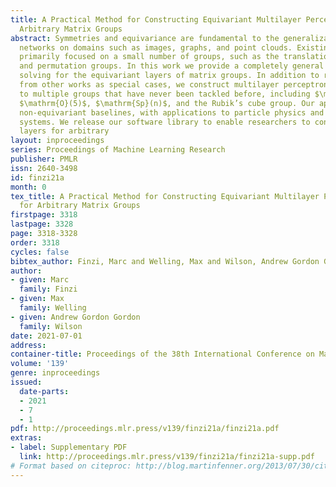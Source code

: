 ```yaml
---
title: A Practical Method for Constructing Equivariant Multilayer Perceptrons for
  Arbitrary Matrix Groups
abstract: Symmetries and equivariance are fundamental to the generalization of neural
  networks on domains such as images, graphs, and point clouds. Existing work has
  primarily focused on a small number of groups, such as the translation, rotation,
  and permutation groups. In this work we provide a completely general algorithm for
  solving for the equivariant layers of matrix groups. In addition to recovering solutions
  from other works as special cases, we construct multilayer perceptrons equivariant
  to multiple groups that have never been tackled before, including $\mathrm{O}(1,3)$,
  $\mathrm{O}(5)$, $\mathrm{Sp}(n)$, and the Rubik’s cube group. Our approach outperforms
  non-equivariant baselines, with applications to particle physics and modeling dynamical
  systems. We release our software library to enable researchers to construct equivariant
  layers for arbitrary
layout: inproceedings
series: Proceedings of Machine Learning Research
publisher: PMLR
issn: 2640-3498
id: finzi21a
month: 0
tex_title: A Practical Method for Constructing Equivariant Multilayer Perceptrons
  for Arbitrary Matrix Groups
firstpage: 3318
lastpage: 3328
page: 3318-3328
order: 3318
cycles: false
bibtex_author: Finzi, Marc and Welling, Max and Wilson, Andrew Gordon Gordon
author:
- given: Marc
  family: Finzi
- given: Max
  family: Welling
- given: Andrew Gordon Gordon
  family: Wilson
date: 2021-07-01
address:
container-title: Proceedings of the 38th International Conference on Machine Learning
volume: '139'
genre: inproceedings
issued:
  date-parts:
  - 2021
  - 7
  - 1
pdf: http://proceedings.mlr.press/v139/finzi21a/finzi21a.pdf
extras:
- label: Supplementary PDF
  link: http://proceedings.mlr.press/v139/finzi21a/finzi21a-supp.pdf
# Format based on citeproc: http://blog.martinfenner.org/2013/07/30/citeproc-yaml-for-bibliographies/
---
```

